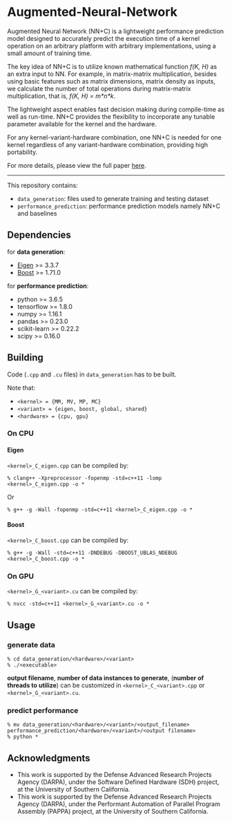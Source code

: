 # Augmented-Neural-Network

Augmented Neural Network (NN+C) is a lightweight performance prediction model designed to accurately predict the execution time of a kernel operation on an arbitrary platform with arbitrary implementations, using a small amount of training time.

The key idea of NN+C is to utilize known mathematical function *f(K, H)* as an extra input to NN. For example, in matrix-matrix multiplication, besides using basic features such as matrix dimensions, matrix density as inputs, we calculate the number of total operations during matrix-matrix multiplication, that is, *f(K, H) = m\*n\*k*. 

The lightweight aspect enables fast decision making during compile-time as well as run-time. NN+C provides the flexibility to incorporate any tunable parameter available for the kernel and the hardware. 

For any kernel-variant-hardware combination, one NN+C is needed for one kernel regardless of any variant-hardware combination, providing high portability. 

For more details, please view the full paper [here](https://naifeng.github.io/assets/pdf/HiPC_NN+C_2020.pdf).

---

This repository contains:
* `data_generation`: files used to generate training and testing dataset
* `performance_prediction`: performance prediction models namely NN+C and baselines

## Dependencies

for **data generation**:
* [Eigen](http://eigen.tuxfamily.org/) >= 3.3.7
* [Boost](https://www.boost.org/) >= 1.71.0

for **performance prediction**:
* python >= 3.6.5
* tensorflow >= 1.8.0
* numpy >= 1.16.1
* pandas >= 0.23.0
* scikit-learn >= 0.22.2
* scipy >= 0.16.0

## Building

Code (`.cpp` and `.cu` files) in `data_generation` has to be built.

Note that:
* `<kernel> = {MM, MV, MP, MC}` 
* `<variant> = {eigen, boost, global, shared}`
* `<hardware> = {cpu, gpu}`

### On CPU

#### Eigen

`<kernel>_C_eigen.cpp` can be compiled by:

```
% clang++ -Xpreprocessor -fopenmp -std=c++11 -lomp <kernel>_C_eigen.cpp -o *
```

Or 

```
% g++ -g -Wall -fopenmp -std=c++11 <kernel>_C_eigen.cpp -o *
```

#### Boost

`<kernel>_C_boost.cpp` can be compiled by:

```
% g++ -g -Wall -std=c++11 -DNDEBUG -DBOOST_UBLAS_NDEBUG <kernel>_C_boost.cpp -o *
```

### On GPU

`<kernel>_G_<variant>.cu` can be compiled by:

```
% nvcc -std=c++11 <kernel>_G_<variant>.cu -o *
```

## Usage

### generate data

```
% cd data_generation/<hardware>/<variant>
% ./<executable>
```

**output filename**, **number of data instances to generate**, (**number of threads to utilize**) can be customized in `<kernel>_C_<variant>.cpp` or `<kernel>_G_<variant>.cu`.


### predict performance

```
% mv data_generation/<hardware>/<variant>/<output_filename> performance_prediction/<hardware>/<variant>/<output filename>
% python *
```

## Acknowledgments

* This work is supported by the Defense Advanced Research Projects Agency (DARPA), under the Software Defined Hardware (SDH) project, at the University of Southern California.
* This work is supported by the Defense Advanced Research Projects Agency (DARPA), under the Performant Automation of Parallel Program Assembly (PAPPA) project, at the University of Southern California.
